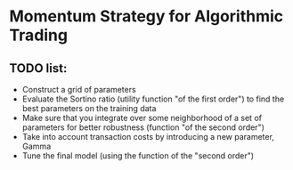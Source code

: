 # Momentum Strategy for Algorithmic Trading

## TODO list:

- Construct a grid of parameters
- Evaluate the Sortino ratio (utility function "of the first order") to find the best parameters on the training data
- Make sure that you integrate over some neighborhood of a set of parameters for better robustness (function "of the second order")
- Take into account transaction costs by introducing a new parameter, Gamma
- Tune the final model (using the function of the "second order")
